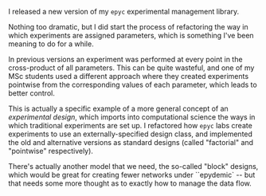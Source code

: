 <!--
.. title: New version of epyc released
.. slug: new-version-of-epyc-released
.. date: 2021-09-06 13:50:48 UTC+01:00
.. tags: epyc, development, software, python, experimental design
.. category:
.. link:
.. description:
.. type: text
-->

I released a new version of my ``epyc`` experimental management
library.

<!-- TEASER_END -->

Nothing too dramatic, but I did start the process of refactoring the
way in which experiments are assigned parameters, which is something
I've been meaning to do for a while.

In previous versions an experiment was performed at every point in the
cross-product of all parameters. This can be quite wasteful, and one
of my MSc students used a different approach where they created
experiments pointwise from the corresponding values of each parameter,
which leads to better control.

This is actually a specific example of a more general concept of an
*experimental design*, which imports into computational science the
ways in which traditional experiments are set up. I refactored how
``epyc`` labs create experiments to use an externally-specified design
class, and implemented the old and alternative versions as standard
designs (called "factorial" and "pointwise" respectively).

There's actually another model that we need, the so-called "block"
designs, which would be great for creating fewer networks under
``epydemic` -- but that needs some more thought as to exactly how to
manage the data flow.
